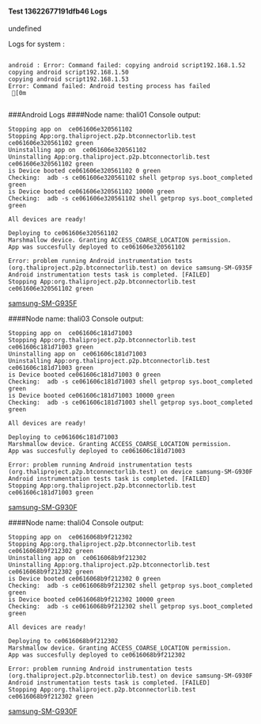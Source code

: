 #### Test 13622677191dfb46 Logs

undefined

Logs for system : 
```

android : Error: Command failed: copying android script192.168.1.52
copying android script192.168.1.50
copying android script192.168.1.53
Error: Command failed: Android testing process has failed
 [0m


```
###Android Logs
####Node name: thali01
Console output:
```
Stopping app on  ce061606e320561102
Stopping App:org.thaliproject.p2p.btconnectorlib.test ce061606e320561102 green
Uninstalling app on  ce061606e320561102
Uninstalling App:org.thaliproject.p2p.btconnectorlib.test ce061606e320561102 green
is Device booted ce061606e320561102 0 green
Checking:  adb -s ce061606e320561102 shell getprop sys.boot_completed green
is Device booted ce061606e320561102 10000 green
Checking:  adb -s ce061606e320561102 shell getprop sys.boot_completed green

All devices are ready!

Deploying to ce061606e320561102
Marshmallow device. Granting ACCESS_COARSE_LOCATION permission.
App was succesfully deployed to ce061606e320561102

Error: problem running Android instrumentation tests (org.thaliproject.p2p.btconnectorlib.test) on device samsung-SM-G935F 
Android instrumentation tests task is completed. [FAILED]
Stopping App:org.thaliproject.p2p.btconnectorlib.test ce061606e320561102 green
```
[samsung-SM-G935F](https://github.com/ThaliTester/TestResults/blob/13622677191dfb46_Get_proper_Bluetooth_Mac_Address_on_Android_O_mlesnic/thali01_samsung-SM-G935F.md)

####Node name: thali03
Console output:
```
Stopping app on  ce061606c181d71003
Stopping App:org.thaliproject.p2p.btconnectorlib.test ce061606c181d71003 green
Uninstalling app on  ce061606c181d71003
Uninstalling App:org.thaliproject.p2p.btconnectorlib.test ce061606c181d71003 green
is Device booted ce061606c181d71003 0 green
Checking:  adb -s ce061606c181d71003 shell getprop sys.boot_completed green
is Device booted ce061606c181d71003 10000 green
Checking:  adb -s ce061606c181d71003 shell getprop sys.boot_completed green

All devices are ready!

Deploying to ce061606c181d71003
Marshmallow device. Granting ACCESS_COARSE_LOCATION permission.
App was succesfully deployed to ce061606c181d71003

Error: problem running Android instrumentation tests (org.thaliproject.p2p.btconnectorlib.test) on device samsung-SM-G930F 
Android instrumentation tests task is completed. [FAILED]
Stopping App:org.thaliproject.p2p.btconnectorlib.test ce061606c181d71003 green
```
[samsung-SM-G930F](https://github.com/ThaliTester/TestResults/blob/13622677191dfb46_Get_proper_Bluetooth_Mac_Address_on_Android_O_mlesnic/thali03_samsung-SM-G930F.md)

####Node name: thali04
Console output:
```
Stopping app on  ce0616068b9f212302
Stopping App:org.thaliproject.p2p.btconnectorlib.test ce0616068b9f212302 green
Uninstalling app on  ce0616068b9f212302
Uninstalling App:org.thaliproject.p2p.btconnectorlib.test ce0616068b9f212302 green
is Device booted ce0616068b9f212302 0 green
Checking:  adb -s ce0616068b9f212302 shell getprop sys.boot_completed green
is Device booted ce0616068b9f212302 10000 green
Checking:  adb -s ce0616068b9f212302 shell getprop sys.boot_completed green

All devices are ready!

Deploying to ce0616068b9f212302
Marshmallow device. Granting ACCESS_COARSE_LOCATION permission.
App was succesfully deployed to ce0616068b9f212302

Error: problem running Android instrumentation tests (org.thaliproject.p2p.btconnectorlib.test) on device samsung-SM-G930F 
Android instrumentation tests task is completed. [FAILED]
Stopping App:org.thaliproject.p2p.btconnectorlib.test ce0616068b9f212302 green
```
[samsung-SM-G930F](https://github.com/ThaliTester/TestResults/blob/13622677191dfb46_Get_proper_Bluetooth_Mac_Address_on_Android_O_mlesnic/thali04_samsung-SM-G930F.md)




